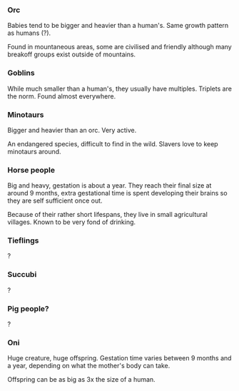 ### Orc

Babies tend to be bigger and heavier than a human's. Same growth pattern as humans (?).

Found in mountaneous areas, some are civilised and friendly although many breakoff groups exist outside of mountains.

### Goblins

While much smaller than a human's, they usually have multiples. Triplets are the norm. Found almost everywhere.

### Minotaurs

Bigger and heavier than an orc. Very active.

An endangered species, difficult to find in the wild. Slavers love to keep minotaurs around.

### Horse people

Big and heavy, gestation is about a year. They reach their final size at around 9 months, extra gestational time is spent developing their brains so they are self sufficient once out.

Because of their rather short lifespans, they live in small agricultural villages. Known to be very fond of drinking.

### Tieflings

?

### Succubi

?

### Pig people?

?

### Oni

Huge creature, huge offspring. Gestation time varies between 9 months and a year, depending on what the mother's body can take.

Offspring can be as big as 3x the size of a human.
